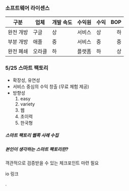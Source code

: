 ### 소프트웨어 라이센스

구분     | 업체     | 개발 속도 | 수익원 | 수익 | BOP
--------| ------- | ----| ----- | ----| ---:
완전 개방 | 구글     | 상   |  서비스 | 상 | 하
부분 개방 | 애플     | 중   |  서비스 | 중 | 중
완전 폐쇄 | 오라클    | 하  | 플랫폼  | 하 | 상


### 5/25 스마트 팩토리
  - 확장성, 유연성
  - 서비스 중심의 수익 창출 (무료 체험 제공)
  - 방향성
    1. easy
    2. variety
    3. 웹
    4. 초이력
    4. 한국형

##### 스마트 팩토리 웹쪽 사례 수집
##### 본인이 생각하는 스마트 팩토리란?

객관적으로 검증받을 수 있는 체크포인트 마련 필요

io 링크





.
